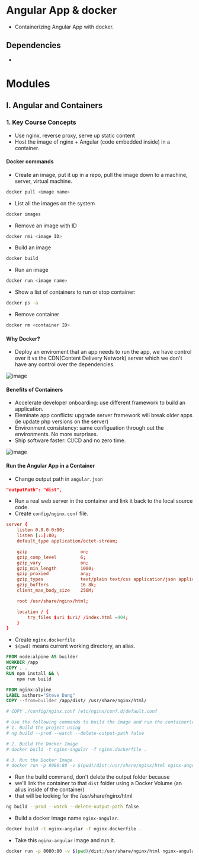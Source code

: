 # Angular App & docker

- Containerizing Angular App with docker.

## Dependencies

-

# Modules

## I. Angular and Containers

### 1. Key Course Concepts

- Use nginx, reverse proxy, serve up static content
- Host the image of nginx + Angular (code embedded inside) in a container.

#### Docker commands

- Create an image, put it up in a repo, pull the image down to a machine, server, virtual machine.

```bash
docker pull <image name>
```

- List all the images on the system

```bash
docker images
```

- Remove an image with ID

```bash
docker rmi <image ID>
```

- Build an image

```bash
docker build
```

- Run an image

```bash
docker run <image name>
```

- Show a list of containers to run or stop container:

```bash
docker ps -a
```

- Remove container

```bash
docker rm <container ID>
```

#### Why Docker?

- Deploy an enviroment that an app needs to run the app, we have control over it vs the CDN(Content Delivery Network) server which we don't have any control over the dependencies.

![image](https://user-images.githubusercontent.com/47277517/72653918-46bfbf00-395b-11ea-9bf5-e070b1aded95.png)

#### Benefits of Containers

- Accelerate developer onboarding: use different framework to build an application.
- Eleminate app conflicts: upgrade server framework will break older apps (ie update php versions on the server)
- Environment consistency: same configuation through out the environments. No more surprises.
- Ship software faster: CI/CD and no zero time.

![image](https://user-images.githubusercontent.com/47277517/72654105-fb59e080-395b-11ea-980d-a5ff058cf3cd.png)

#### Run the Angular App in a Container

- Change output path in `angular.json`

```json
"outputPath": "dist",
```

- Run a real web server in the container and link it back to the local source code.
- Create `config/nginx.conf` file.

```conf
server {
    listen 0.0.0.0:80;
    listen [::]:80;
    default_type application/octet-stream;

    gzip                    on;
    gzip_comp_level         6;
    gzip_vary               on;
    gzip_min_length         1000;
    gzip_proxied            any;
    gzip_types              text/plain text/css application/json application/x-javascript text/xml application/xml application/xml+rss text/javascript;
    gzip_buffers            16 8k;
    client_max_body_size    256M;

    root /usr/share/nginx/html;

    location / {
        try_files $uri $uri/ /index.html =404;
    }
}

```

- Create `nginx.dockerfile`
- `$(pwd)` means current working directory, an alias.

```dockerfile
FROM node:alpine AS builder
WORKDIR /app
COPY . .
RUN npm install && \
    npm run build

FROM nginx:alpine
LABEL authors="Steve Dang"
COPY --from=builder /app/dist/ /usr/share/nginx/html/

# COPY ./config/nginx.conf /etc/nginx/conf.d/default.conf

# Use the following commands to build the image and run the container(run from root folder)
# 1. Build the project using
# ng build --prod --watch --delete-output-path false

# 2. Build the Docker Image
# docker build -t nginx-angular -f nginx.dockerfile .

# 3. Run the Docker Image
# docker run -p 8080:80 -v $(pwd)/dist:/usr/share/nginx/html nginx-angular


```

- Run the build command, don't delete the output folder because
- we'll link the container to that `dist` folder using a Docker Volume (an alius inside of the container)
- that will be looking for the /usr/share/nginx/html

```bash
ng build --prod --watch --delete-output-path false
```

- Build a docker image name `nginx-angular`.

```bash
docker build -t nginx-angular -f nginx.dockerfile .
```

- Take this `nginx-angular` image and run it.

```bash
docker run -p 8080:80 -v $(pwd)/dist:/usr/share/nginx/html nginx-angular
```
